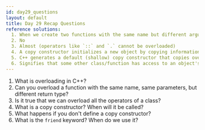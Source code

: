 ```yaml
---
id: day29_questions
layout: default
title: Day 29 Recap Questions
reference solutions:
  1. When we create two functions with the same name but different arguments
  2. No
  3. Almost (operators like `::` and `.` cannot be overloaded)
  4. A copy constructor initializes a new object by copying information from the argument. It is called when making an explicit call to the copy constructor, sending an object to a function by argument using pass-by-value, and returning a class object from a function by value
  5. C++ generates a default (shallow) copy constructor that copies over the individual fields.
  6. Signifies that some other class/function has access to an object's private members. It's used when we would like to define functions (like stream insertion/extraction) that need access to the private data but are not (can't be) members of the class.
---
```


1. What is overloading in C++?
2. Can you overload a function with the same name, same parameters, but different return type?
3. Is it true that we can overload all the operators of a class?
4. What is a copy constructor? When will it be called?
5. What happens if you don't define a copy constructor?
6. What is the `friend` keyword? When do we use it?
